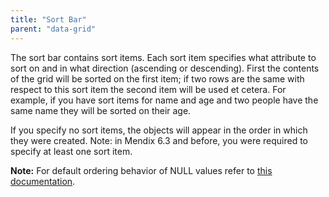 ```yaml
---
title: "Sort Bar"
parent: "data-grid"
---
```



The sort bar contains sort items. Each sort item specifies what attribute to sort on and in what direction (ascending or descending). First the contents of the grid will be sorted on the first item; if two rows are the same with respect to this sort item the second item will be used et cetera. For example, if you have sort items for name and age and two people have the same name they will be sorted on their age.

If you specify no sort items, the objects will appear in the order in which they were created. Note: in Mendix 6.3 and before, you were required to specify at least one sort item.

**Note:** For default ordering behavior of NULL values refer to [this documentation](null-ordering-behavior).

